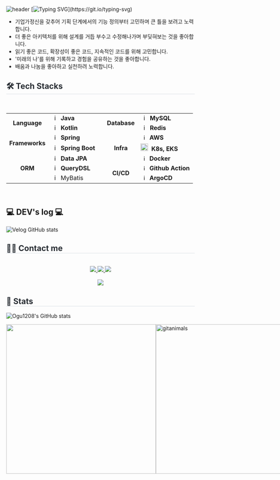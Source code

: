 ![header](https://capsule-render.vercel.app/api?type=waving&color=6994CDEE&text=&animation=twinkling&height=80)
[![Typing SVG](https://readme-typing-svg.demolab.com?font=Gowun+Dodum&pause=1000&color=2C7CC0&width=840&lines=%EC%95%88%EB%85%95%ED%95%98%EC%84%B8%EC%9A%94!+%EC%9A%94%EA%B5%AC%EC%82%AC%ED%95%AD%EC%9C%BC%EB%A1%9C%EB%B6%80%ED%84%B0+%EA%B8%B0%ED%9A%8D+%EC%9D%98%EB%8F%84%EB%A5%BC+%EC%9D%B4%ED%95%B4%ED%95%98%EA%B3%A0+%EB%AC%B8%EC%A0%9C+%EC%A0%95%EC%9D%98%EB%A5%BC+%EA%B3%A0%EB%AF%BC%ED%95%98%EB%8A%94+%EA%B0%9C%EB%B0%9C%EC%9E%90%2C+Ogu%EC%9E%85%EB%8B%88%EB%8B%A4!%F0%9F%90%A4;%EB%8D%94+%EB%82%98%EC%9D%80+%EC%95%84%ED%82%A4%ED%85%8D%EC%B2%98%EC%99%80+%EB%B9%84%EC%A6%88%EB%8B%88%EC%8A%A4+%EB%A1%9C%EC%A7%81%EC%9D%84+%EA%B5%AC%ED%98%84%ED%95%98%EA%B8%B0+%EC%9C%84%ED%95%B4+%EA%B8%B0%ED%9A%8D%EC%9E%90%2C+%EB%8F%84%EB%A9%94%EC%9D%B8+%EC%A0%84%EB%AC%B8%EA%B0%80%EC%99%80+%EC%86%8C%ED%86%B5%ED%95%98%EB%A0%A4+%EB%85%B8%EB%A0%A5%ED%95%A9%EB%8B%88%EB%8B%A4..)](https://git.io/typing-svg)


- 기업가정신을 갖추어 기획 단계에서의 기능 정의부터 고민하며 큰 틀을 보려고 노력합니다.
- 더 좋은 아키텍처를 위해 설계를 거듭 부수고 수정해나가며 부딪혀보는 것을 좋아합니다.
- 읽기 좋은 코드, 확장성이 좋은 코드, 지속적인 코드를 위해 고민합니다.
- '미래의 나'를 위해 기록하고 경험을 공유하는 것을 좋아합니다.
- 배움과 나눔을 좋아하고 실천하려 노력합니다.



<div style="text-align: left;">
    <h2 style="border-bottom: 1px solid #d8dee4; color: #282d33;"> 🛠️ Tech Stacks </h2> <br> 
  
<table>
  <tr>
    <td rowspan="2" align="center"><b>Language</td>
    <td><img src="https://staging.svgrepo.com/show/184143/java.svg" width="16px" alt="_icon" />&nbsp;&nbsp;<b>Java</td>
    <td rowspan="8"></td>
    <td rowspan="2" align="center"><b>Database</b></td>
    <td><img src="https://user-images.githubusercontent.com/112257466/209078356-d9120e3d-9498-4ee4-a38d-139a263910f4.png" width="16px" alt="_icon" />&nbsp;&nbsp;<b>MySQL</td>
  </tr>
  <tr>
    <td><img src="https://upload.wikimedia.org/wikipedia/commons/thumb/7/74/Kotlin_Icon.png/1200px-Kotlin_Icon.png" width="16px" alt="_icon" />&nbsp;&nbsp;<b>Kotlin</td>
  <td><img src="https://cdn4.iconfinder.com/data/icons/redis-2/1451/Untitled-2-512.png" width="16px" alt="_icon" />&nbsp;&nbsp;<b>Redis</td>
  </tr>
  <tr>
    <td rowspan="2" align="center"><b>Frameworks</td>
    <td><img src="https://user-images.githubusercontent.com/112257466/209075018-0a1f7f14-a910-4d16-a4e4-51929b99e1ae.png" width="16px" alt="_icon" />&nbsp;&nbsp;<b>Spring</td>
    <td rowspan="4" align="center"><b>Infra</td>
    <td><img src="https://upload.wikimedia.org/wikipedia/commons/thumb/5/5c/AWS_Simple_Icons_AWS_Cloud.svg/1200px-AWS_Simple_Icons_AWS_Cloud.svg.png" width="15px" alt="_icon" />&nbsp;&nbsp;<b>AWS</td>
  </tr>
  <tr>
    <td><img src="https://user-images.githubusercontent.com/112257466/209075280-78be8487-7d6a-485c-92a8-d6677f0caab9.png" width="16px" alt="_icon" />&nbsp;&nbsp;<b>Spring Boot</td>
    <td><img src="https://upload.wikimedia.org/wikipedia/commons/thumb/3/39/Kubernetes_logo_without_workmark.svg/500px-Kubernetes_logo_without_workmark.svg.png" width="20px" alt="_icon" />&nbsp;&nbsp;<b>K8s, EKS</td>
  </tr>
  <tr>
    <tr>
      <td rowspan="3" align="center"><b>ORM</td>
      <td><img src="https://user-images.githubusercontent.com/112257466/209076523-777fe02a-455f-48a0-a4b1-aeb9fff17b10.png" width="16px" alt="_icon" />&nbsp;&nbsp;<b>Data JPA</td>
      <td><img src="https://cdn4.iconfinder.com/data/icons/logos-and-brands/512/97_Docker_logo_logos-512.png" width="15px" alt="_icon" />&nbsp;&nbsp;<b>Docker</td>
    <tr>
    <td><img src="https://github.com/GDSC-Team-J/ADDI-ML/assets/112257466/dff863c4-fb90-4747-a621-bdbd2c44a0be" width="16px" alt="_icon" />&nbsp;&nbsp;<b>QueryDSL</td>
    <td rowspan="3" align="center"><b>CI/CD</td>
    <td><img src="https://avatars.githubusercontent.com/u/44036562?s=200&v=4" width="15px" alt="_icon" />&nbsp;&nbsp;<b>Github Action</td>
    </tr>
    <tr>
      <td><img src="https://pic.vsixhub.com/07/f4/25b744fb-345e-447f-844d-3631724a083e-logo-20230428.webp" width=16px alt=_icon>&nbsp;&nbsp;MyBatis</td>
      <td><img src="https://encrypted-tbn0.gstatic.com/images?q=tbn:ANd9GcSQdAaL8-NCs0Dwmpfga3yGEnpR586QEtCyvg&s" width="15px" alt="_icon" />&nbsp;&nbsp;<b>ArgoCD</td>
    </tr>
  </tr>
</table>
<br>


## 💻 DEV's log 💻
![Velog GitHub stats](https://velog-github-badge.vercel.app/badge/ogu1208?theme=light&posts=3)


<h2 style="border-bottom: 1px solid #d8dee4; color: #282d33;"> 🧑‍💻 Contact me </h2> <br> 
<div align= "center"> <a href=https://www.instagram.com/doraemin_1208/> <img src="https://img.shields.io/badge/Instagram-E4405F?style=for-the-badge&logo=Instagram&logoColor=white&link=https://www.instagram.com/doraemin_1208/"> </a>
      <a href=https://velog.io/@ogu1208/posts> <img src="https://img.shields.io/badge/Velog-20C997?style=for-the-badge&logo=Velog&logoColor=white&link=https://velog.io/@ogu1208/posts"> </a>
      <a href=mailto:kmina591208@gmail.com> <img src="https://img.shields.io/badge/Gmail-EA4335?style=for-the-badge&logo=Gmail&logoColor=white&link=mailto:kmina591208@gmail.com"> </a>
      </div>  <br> 
<div align="center"> 
    <a href="https://hits.seeyoufarm.com"> 
        <img src="https://hits.seeyoufarm.com/api/count/incr/badge.svg?url=https%3A%2F%2Fgithub.com%2FOgu1208&count_bg=%23000000&title_bg=%23000000&icon=github.svg&icon_color=%23FFFFFF&title=Visit&edge_flat=false"/>
    </a>
</div>

<div style="text-align: left;"> 
<h2 style="border-bottom: 1px solid #d8dee4; color: #282d33;"> 🏅 Stats </h2> <div align= "center">
</div>

![Ogu1208's GitHub stats](https://github-readme-stats.vercel.app/api?username=Ogu1208&include_all_commits=true&show_icons=true&theme=cobalt)


<div style="display: flex;">
  <a href="https://www.gitanimals.org/">
    <img
      src="https://render.gitanimals.org/farms/Ogu1208"
      width="400"
    />
  </a>
  <a href="https://www.gitanimals.org/">
    <img
      src="https://render.gitanimals.org/guilds/703826601923992678/draw"
      width="400"
      alt="gitanimals"
    />
  </a>
</div>
    
